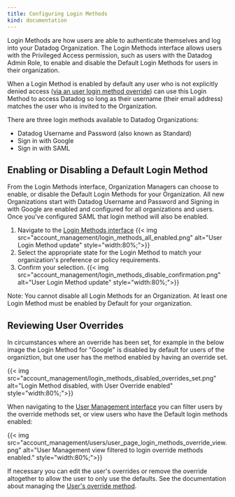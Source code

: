 ```yaml
---
title: Configuring Login Methods
kind: documentation
---
```


Login Methods are how users are able to authenticate themselves and log into your Datadog Organization. The Login Methods interface allows users with the Privileged Access permission, such as users with the Datadog Admin Role, to enable and disable the Default Login Methods for users in their organization. 

When a Login Method is enabled by default any user who is not explicitly denied access ([via an user login method override][1]) can use this Login Method to access Datadog so long as their username (their email address) matches the user who is invited to the Organization.

There are three login methods available to Datadog Organizations:

- Datadog Username and Password (also known as Standard)
- Sign in with Google
- Sign in with SAML

## Enabling or Disabling a Default Login Method ##

From the Login Methods interface, Organization Managers can choose to enable, or disable the Default Login Methods for your Organization. All new Organizations start with Datadog Username and Password and Signing in with Google are enabled and configured for all organizations and users. Once you've configured SAML that login method will also be enabled.

1. Navigate to the [Login Methods interface][2]
{{< img src="account_management/login_methods_all_enabled.png" alt="User Login Method update" style="width:80%;">}}
2. Select the appropriate state for the Login Method to match your organization's preference or policy requirements.
3. Confirm your selection.
{{< img src="account_management/login_methods_disable_confirmation.png" alt="User Login Method update" style="width:80%;">}}

Note: You cannot disable all Login Methods for an Organization. At least one Login Method must be enabled by Default for your organization.

## Reviewing User Overrides ##

In circumstances where an override has been set, for example in the below image the Login Method for "Google" is disabled by default for users of the organiztion, but one user has the method enabled by having an override set.

{{< img src="account_management/login_methods_disabled_overrides_set.png" alt="Login Method disabled, with User Override enabled" style="width:80%;">}}

When navigating to the [User Management interface][3] you can filter users by the override methods set, or view users who have the Default login methods enabled:

{{< img src="account_management/users/user_page_login_methods_override_view.png" alt="User Management view filtered to login override methods enabled." style="width:80%;">}}

If necessary you can edit the user's overrides or remove the override altogether to allow the user to only use the defaults. See the documentation about managing the [User's override method][1].

[1]: /account_management/users/#edit-a-users-login-methods
[2]: https://app.datadoghq.com/organization-settings/login-methods
[3]: https://app.datadoghq.com/organization-settings/users
